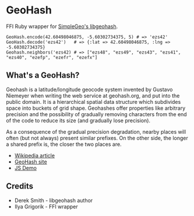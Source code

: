 GeoHash
=======

FFI Ruby wrapper for [SimpleGeo's libgeohash](http://github.com/simplegeo/libgeohash).

    GeoHash.encode(42.60498046875, -5.60302734375, 5) # => 'ezs42'
    GeoHash.decode('ezs42')   # => {:lat => 42.60498046875, :lng => -5.60302734375}
    Geohash.neighbors('ezs42) # => ["ezs48", "ezs49", "ezs43", "ezs41", "ezs40", "ezefp", "ezefr", "ezefx"]

What's a GeoHash?
----------------

Geohash is a latitude/longitude geocode system invented by Gustavo Niemeyer when writing the web service at geohash.org, and put into the public domain. It is a hierarchical spatial data structure which subdivides space into buckets of grid shape.
Geohashes offer properties like arbitrary precision and the possibility of gradually removing characters from the end of the code to reduce its size (and gradually lose precision).

As a consequence of the gradual precision degradation, nearby places will often (but not always) present similar prefixes. On the other side, the longer a shared prefix is, the closer the two places are.

 - [Wikipedia article](http://en.wikipedia.org/wiki/Geohash)
 - [GeoHash site](http://geohash.org/site/tips.html)
 - [JS Demo](http://openlocation.org/geohash/geohash-js/)

Credits
-------

 - Derek Smith - libgeohash author
 - Ilya Grigorik - FFI wrapper